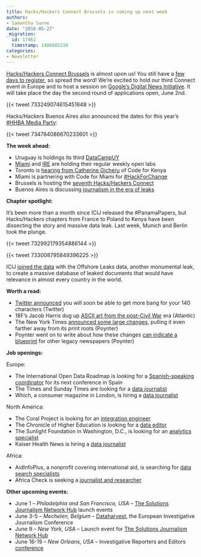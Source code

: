 ```yaml
---
title: Hacks/Hackers Connect Brussels is coming up next week
authors:
- Samantha Sunne
date: "2016-05-27"
_migration:
  id: 17462
  timestamp: 1486602219
categories:
- Newsletter
---
```


[Hacks/Hackers Connect Brussels][1] is almost upon us! You still have a [few days to register][2], so spread the word! We&#8217;re excited to hold our third Connect event in Europe and to host a session on [Google’s Digital News Initiative][3]. It will take place the day the second round of applications open, June 2nd.

{{< tweet 733249074615451648 >}}

Hacks/Hackers Buenos Aires also announced the dates for this year&#8217;s [#HHBA Media Party][4]:

{{< tweet 734784086670233601 >}}

**The week ahead:**

  * Uruguay is holdings its third [DataCampUY][5]
  * [Miami][6] and [IRE][7] are holding their regular weekly open labs
  * Toronto is [hearing from Catherine Gicheru][8] of Code for Kenya
  * Miami is partnering with Code for Miami for [#HackForChange][9]
  * Brussels is hosting the [seventh Hacks/Hackers Connect][10]
  * Buenos Aires is discussing [journalism in the era of leaks][11]

**Chapter spotlight:**

It&#8217;s been more than a month since ICIJ released the #PanamaPapers, but Hacks/Hackers chapters from France to Poland to Kenya have been dissecting the story and massive data leak. Last week, Munich and Berlin took the plunge.

{{< tweet 732992179354886144 >}}

{{< tweet 733008795849396225 >}}

ICIJ [joined the data][12] with the Offshore Leaks data, another monumental leak, to create a massive database of leaked documents that would have relevance in almost every country in the world.

**Worth a read:**

  * [Twitter announced][13] you will soon be able to get more bang for your 140 characters (Twitter)
  * 18F&#8217;s Jacob Harris dug up [ASCII art from the post-Civil War][14] era (Atlantic)
  * The New York Times [announced some large changes][15], pulling it even farther away from its print roots (Poynter)
  * Poynter went on to write about how these changes [can indicate a blueprint][16] for other legacy newspapers (Poynter)

**Job openings:**

Europe:

  * The International Open Data Roadmap is looking for a [Spanish-speaking coordinator][17] for its next conference in Spain
  * The Times and Sunday Times are looking for a [data journalist][18]
  * Which, a consumer magazine in London, is hiring a [data journalist][19]

North America:

  * The Coral Project is looking for an [integration engineer][20]
  * The Chronicle of Higher Education is looking for a [data editor][21]
  * The Sunlight Foundation in Washington, D.C., is looking for an [analytics specialist][22]
  * Kaiser Health News is hiring a [data journalist][23]

Africa:

  * AidInfoPlus, a nonprofit covering international aid, is searching for [data search specialists][24]
  * Africa Check is seeking a [journalist and researcher][25]

**Other upcoming events:**

  * June 1 &#8211; _Philadelphia and San Francisco, USA_ &#8211; [The Solutions Journalism Network Hub][26] launch events
  * June 3-5 &#8211; _Mechelen, Belgium_ &#8211; [Dataharvest][27], the European Investigative Journalism Conference
  * June 9 &#8211; _New York, USA_ &#8211; Launch event for [The Solutions Journalism Network Hub][26]
  * June 16-19 &#8211; _New Orleans, USA_ &#8211; Investigative Reporters and Editors [conference][28]

 [1]: http://connect.hackshackers.com/event/brusels
 [2]: http://www.eventbrite.com/e/hackshackers-connect-brussels-june-1-2-registration-22746258672?aff=newsletter
 [3]: https://www.digitalnewsinitiative.com/index.html
 [4]: http://www.mediaparty.info/2016/
 [5]: http://www.meetup.com/HacksHackersUY/events/231345503/
 [6]: http://www.meetup.com/Hacks-Hackers-Miami/
 [7]: http://www.meetup.com/hackshackersIRE/
 [8]: http://www.meetup.com/Hacks-Hackers-Toronto/events/231074468/
 [9]: http://www.meetup.com/Hacks-Hackers-Miami/events/231299376/
 [10]: http://connect.hackshackers.com/event/brussels/
 [11]: http://www.meetup.com/HacksHackersBA/events/230897107/
 [12]: https://offshoreleaks.icij.org/
 [13]: https://blog.twitter.com/express-even-more-in-140-characters
 [14]: http://www.theatlantic.com/technology/archive/2016/05/the-ascii-mystery-face/483698/
 [15]: http://www.poynter.org/2016/the-new-york-times-of-the-future-is-beginning-to-take-shape/413097/
 [16]: http://www.poynter.org/2016/were-starting-to-see-a-new-blueprint-for-reinventing-legacy-newsrooms/413251/
 [17]: https://godan.forms.fm/international-open-data-roadmap-2016-coordinator
 [18]: https://www.journalism.co.uk/media-jobs/data-journalist-the-times-sunday-times/s75/a640961/
 [19]: https://jobs.which.co.uk/tlive_webrecruitment/wrd/run/ETREC107GF.open?VACANCY_ID=7534143w0V&WVID=8115780FFo&LANG=USA
 [20]: https://careers.mozilla.org/position/oArh3fw5
 [21]: http://chronicle.com/page/Employment-Opportunities/641#3
 [22]: http://sunlightfoundation.com/jobs/216-analytics-specialist/
 [23]: http://kff.org/job-posting/data-journalist-analyst-kaiser-health-news/
 [24]: http://aidinfoplus.org/join-our-team/
 [25]: http://www.journalism.co.za/blog/africa-check-continents-independent-fact-checking-website-seeking-experienced-journalistresearcher/
 [26]: http://solutionsjournalism.org/?utm_medium=email&utm_source=sm&utm_campaign=launch
 [27]: http://www.journalismfund.eu/dataharvest-conferences
 [28]: http://ire.org/conferences/ire-2016